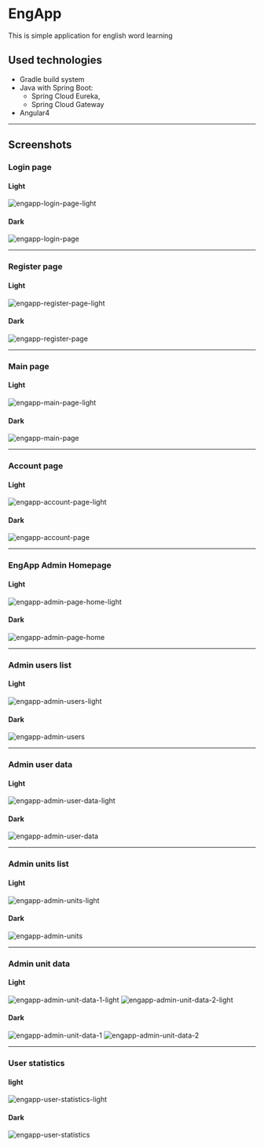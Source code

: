 # EngApp

This is simple application for english word learning

## Used technologies
- Gradle build system
- Java with Spring Boot:
  - Spring Cloud Eureka,
  - Spring Cloud Gateway
- Angular4


---

## Screenshots

### Login page
#### Light
![engapp-login-page-light](https://user-images.githubusercontent.com/20775496/47085904-5dd3a680-d218-11e8-847b-584b72b79384.png)

#### Dark
![engapp-login-page](https://user-images.githubusercontent.com/20775496/47085939-78a61b00-d218-11e8-9e33-004d4ffa0134.png)

---

### Register page
#### Light
![engapp-register-page-light](https://user-images.githubusercontent.com/20775496/47085999-9d01f780-d218-11e8-8cdd-aaa48e1cd336.png)

#### Dark
![engapp-register-page](https://user-images.githubusercontent.com/20775496/47085998-9d01f780-d218-11e8-8543-cb98d2954f33.png)

---

### Main page
#### Light
![engapp-main-page-light](https://user-images.githubusercontent.com/20775496/47086118-f4a06300-d218-11e8-9cbf-a85b29b5c821.png)

#### Dark
![engapp-main-page](https://user-images.githubusercontent.com/20775496/47086116-f4a06300-d218-11e8-90b0-f9a3fa41bfb4.png)

---

### Account page
#### Light
![engapp-account-page-light](https://user-images.githubusercontent.com/20775496/47086194-21547a80-d219-11e8-9df0-7322f4591da2.png)


#### Dark
![engapp-account-page](https://user-images.githubusercontent.com/20775496/47086193-20bbe400-d219-11e8-9151-3785b8f60aa4.png)

---

### EngApp Admin Homepage
#### Light
![engapp-admin-page-home-light](https://user-images.githubusercontent.com/20775496/47086300-6082cb80-d219-11e8-9eec-358206792f80.png)

#### Dark
![engapp-admin-page-home](https://user-images.githubusercontent.com/20775496/47086299-6082cb80-d219-11e8-9dcf-3fabc2e54514.png)

---

### Admin users list
#### Light
![engapp-admin-users-light](https://user-images.githubusercontent.com/20775496/47086342-7db79a00-d219-11e8-9afe-e4f0c440b303.png)

#### Dark
![engapp-admin-users](https://user-images.githubusercontent.com/20775496/47086337-7b554000-d219-11e8-9289-52a9d257ccd2.png)

---

### Admin user data
#### Light
![engapp-admin-user-data-light](https://user-images.githubusercontent.com/20775496/47086335-7b554000-d219-11e8-88a4-7c38329635b6.png)

#### Dark
![engapp-admin-user-data](https://user-images.githubusercontent.com/20775496/47086333-798b7c80-d219-11e8-8f44-69a7d43c2759.png)

---

### Admin units list
#### Light
![engapp-admin-units-light](https://user-images.githubusercontent.com/20775496/47086332-798b7c80-d219-11e8-81f3-bd9737dbce3b.png)

#### Dark
![engapp-admin-units](https://user-images.githubusercontent.com/20775496/47086329-77c1b900-d219-11e8-9b55-22f89c343fb0.png)

---

### Admin unit data
#### Light
![engapp-admin-unit-data-1-light](https://user-images.githubusercontent.com/20775496/47086323-709aab00-d219-11e8-8e92-115ce01c4495.png)
![engapp-admin-unit-data-2-light](https://user-images.githubusercontent.com/20775496/47086325-742e3200-d219-11e8-87a2-2dfd05428595.png)

#### Dark
![engapp-admin-unit-data-1](https://user-images.githubusercontent.com/20775496/47086321-6f697e00-d219-11e8-8f76-2a7edaf85f77.png)
![engapp-admin-unit-data-2](https://user-images.githubusercontent.com/20775496/47086324-72646e80-d219-11e8-8d60-3c49bd1fc13c.png)

---

### User statistics
#### light
![engapp-user-statistics-light](https://user-images.githubusercontent.com/20775496/47086355-860fd500-d219-11e8-9669-8604fdf107ae.png)

#### Dark
![engapp-user-statistics](https://user-images.githubusercontent.com/20775496/47086354-84dea800-d219-11e8-83a3-411befe85fae.png)
